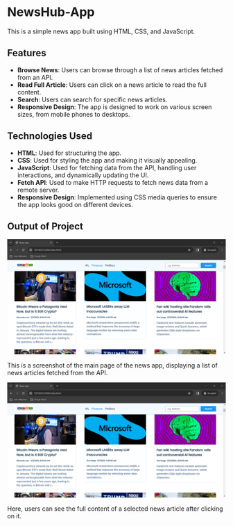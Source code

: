 # NewsHub-App

This is a simple news app built using HTML, CSS, and JavaScript.

## Features

- **Browse News**: Users can browse through a list of news articles fetched from an API.
- **Read Full Article**: Users can click on a news article to read the full content.
- **Search**: Users can search for specific news articles.
- **Responsive Design**: The app is designed to work on various screen sizes, from mobile phones to desktops.

## Technologies Used

- **HTML**: Used for structuring the app.
- **CSS**: Used for styling the app and making it visually appealing.
- **JavaScript**: Used for fetching data from the API, handling user interactions, and dynamically updating the UI.
- **Fetch API**: Used to make HTTP requests to fetch news data from a remote server.
- **Responsive Design**: Implemented using CSS media queries to ensure the app looks good on different devices.

## Output of Project
![Screenshot 1](assets/Screenshot.png)

This is a screenshot of the main page of the news app, displaying a list of news articles fetched from the API.

![Screenshot 2](assets/Screenshot1.png)

Here, users can see the full content of a selected news article after clicking on it.


